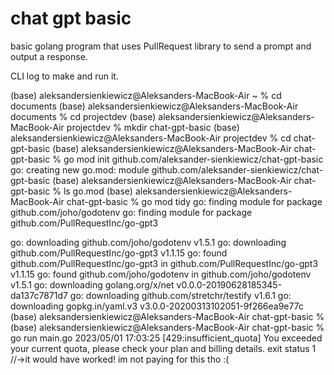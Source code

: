 # chat gpt basic
 basic golang program that uses PullRequest library to send a prompt and output a response. 



CLI log to make and run it. 



(base) aleksandersienkiewicz@Aleksanders-MacBook-Air ~ % cd documents
(base) aleksandersienkiewicz@Aleksanders-MacBook-Air documents % cd projectdev
(base) aleksandersienkiewicz@Aleksanders-MacBook-Air projectdev % mkdir chat-gpt-basic
(base) aleksandersienkiewicz@Aleksanders-MacBook-Air projectdev % cd chat-gpt-basic
(base) aleksandersienkiewicz@Aleksanders-MacBook-Air chat-gpt-basic % go mod init github.com/aleksander-sienkiewicz/chat-gpt-basic
go: creating new go.mod: module github.com/aleksander-sienkiewicz/chat-gpt-basic
(base) aleksandersienkiewicz@Aleksanders-MacBook-Air chat-gpt-basic % ls
go.mod
(base) aleksandersienkiewicz@Aleksanders-MacBook-Air chat-gpt-basic % go mod tidy 
go: finding module for package github.com/joho/godotenv
go: finding module for package github.com/PullRequestInc/go-gpt3

go: downloading github.com/joho/godotenv v1.5.1
go: downloading github.com/PullRequestInc/go-gpt3 v1.1.15
go: found github.com/PullRequestInc/go-gpt3 in github.com/PullRequestInc/go-gpt3 v1.1.15
go: found github.com/joho/godotenv in github.com/joho/godotenv v1.5.1
go: downloading golang.org/x/net v0.0.0-20190628185345-da137c7871d7
go: downloading github.com/stretchr/testify v1.6.1
go: downloading gopkg.in/yaml.v3 v3.0.0-20200313102051-9f266ea9e77c
(base) aleksandersienkiewicz@Aleksanders-MacBook-Air chat-gpt-basic % 
(base) aleksandersienkiewicz@Aleksanders-MacBook-Air chat-gpt-basic % go run main.go
2023/05/01 17:03:25 [429:insufficient_quota] You exceeded your current quota, please check your plan and billing details.
exit status 1       //->it would have worked! im not paying for this tho :( 
